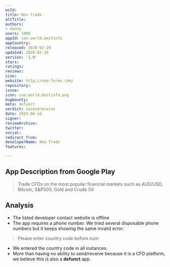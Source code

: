 ```yaml
---
wsId: 
title: Neo Trade
altTitle: 
authors:
- danny 
users: 1000
appId: com.world.bestinfo
appCountry: 
released: 2020-02-29
updated: 2020-02-29
version: '1.0'
stars: 
ratings: 
reviews: 
size: 
website: http://neo-forex.com/
repository: 
issue: 
icon: com.world.bestinfo.png
bugbounty: 
meta: defunct
verdict: nosendreceive
date: 2023-06-10
signer: 
reviewArchive: 
twitter: 
social: 
redirect_from: 
developerName: Neo Trade
features: 

---
```


## App Description from Google Play

> Trade CFDs on the most popular financial markets such as AUD/USD, Bitcoin, S&P500, Gold and Crude Oil 

## Analysis 

- The listed developer contact website is offline 
- The app requires a phone number. We tried several disposable phone numbers but it keeps showing the same invalid error: 

> Please enter country code before num 

- We entered the country code in all instances. 
- More than having no ability to send/receive because it is a CFD platform, we believe this is also a **defunct** app.

